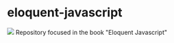 # eloquent-javascript
<img src="https://images-na.ssl-images-amazon.com/images/I/91q8Jx+j6iL.jpg" />
Repository focused in the book "Eloquent Javascript"
